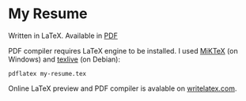 # My Resume

Written in LaTeX.
Available in [PDF](https://github.com/creepid/resume/Mikhail%20Rusakovich-Resume.pdf)

PDF compiler requires LaTeX engine to be installed. I used [MiKTeX](http://miktex.org/download) (on Windows) and [texlive](https://www.tug.org/texlive/) (on Debian):

    pdflatex my-resume.tex

Online LaTeX preview and PDF compiler is avalable on [writelatex.com](https://www.writelatex.com).
